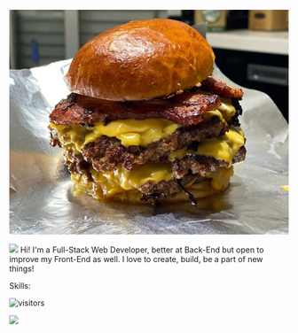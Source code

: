 [![Header](https://raw.githubusercontent.com/ticianomen/ticianomen/main/burger.jpg "Header")](https://some-url.dev/)


<img src="https://media.giphy.com/media/yoJC2A59OCZHs1LXvW/giphy.gif" >
Hi! I'm a Full-Stack Web Developer, better at Back-End but open to improve my Front-End as well. I love to create, build, be a part of new things!


Skills:



![visitors](https://visitor-badge.glitch.me/badge?page_id=page.id)

<img height="180em" src="https://github-readme-stats.vercel.app/api?username=ticianomen&show_icons=true&hide_border=true&&count_private=true&include_all_commits=true" />

<!--START_SECTION:waka-->
<!--END_SECTION:waka-->
